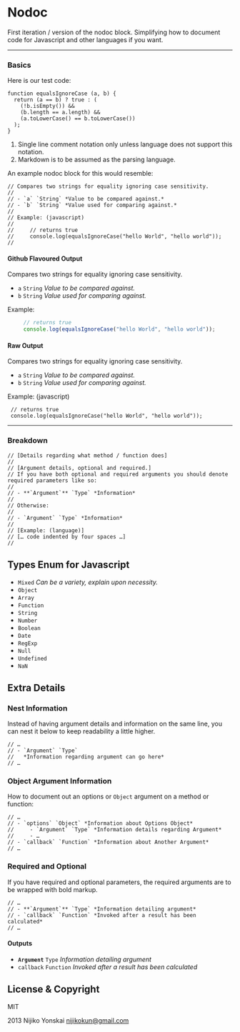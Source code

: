 # Nodoc

First iteration / version of the nodoc block. Simplifying how to document code for Javascript and other languages if you want.

***

### Basics

Here is our test code:

```
function equalsIgnoreCase (a, b) {
  return (a == b) ? true : (
    (!b.isEmpty()) && 
    (b.length == a.length) && 
    (a.toLowerCase() == b.toLowerCase())
  );
}
```

1. Single line comment notation only unless language does not support this notation.
2. Markdown is to be assumed as the parsing language.

An example nodoc block for this would resemble:

```
// Compares two strings for equality ignoring case sensitivity.
//
// - `a` `String` *Value to be compared against.*
// - `b` `String` *Value used for comparing against.*
//
// Example: (javascript)
//
//     // returns true
//     console.log(equalsIgnoreCase("hello World", "hello world"));
//
```

#### Github Flavoured Output

Compares two strings for equality ignoring case sensitivity.

- `a` `String` *Value to be compared against.*
- `b` `String` *Value used for comparing against.*

Example:

```javascript
     // returns true
     console.log(equalsIgnoreCase("hello World", "hello world"));
```

#### Raw Output

Compares two strings for equality ignoring case sensitivity.

- `a` `String` *Value to be compared against.*
- `b` `String` *Value used for comparing against.*

Example: (javascript)

     // returns true
     console.log(equalsIgnoreCase("hello World", "hello world"));
     
***

### Breakdown

```
// [Details regarding what method / function does]
//
// [Argument details, optional and required.]
// If you have both optional and required arguments you should denote required parameters like so:
//
// - **`Argument`** `Type` *Information*
//
// Otherwise:
// 
// - `Argument` `Type` *Information*
//
// [Example: (language)]
// [… code indented by four spaces …]
//
```

## Types Enum for Javascript

- `Mixed` *Can be a variety, explain upon necessity.*
- `Object`
- `Array`
- `Function`
- `String`
- `Number`
- `Boolean`
- `Date`
- `RegExp`
- `Null`
- `Undefined`
- `NaN`

## Extra Details

### Nest Information

Instead of having argument details and information on the same line, you can nest it below to keep readability a little higher.

```
// …
// - `Argument` `Type`
//   *Information regarding argument can go here*
// …
```

### Object Argument Information

How to document out an options or `Object` argument on a method or function:

```
// …
// - `options` `Object` *Information about Options Object*
//     - `Argument` `Type` *Information details regarding Argument*
//     - …
// - `callback` `Function` *Information about Another Argument*
// …
```

### Required and Optional

If you have required and optional parameters, the required arguments are to be wrapped with bold markup.

```
// … 
// - **`Argument`** `Type` *Information detailing argument*
// - `callback` `Function` *Invoked after a result has been calculated*
// … 
```

#### Outputs

- **`Argument`** `Type` *Information detailing argument*
- `callback` `Function` *Invoked after a result has been calculated*

## License & Copyright

MIT

2013 Nijiko Yonskai <nijikokun@gmail.com>
